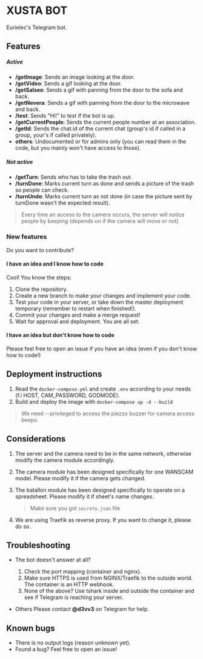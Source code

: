 # XUSTA BOT

Eurielec's Telegram bot.


## Features

##### Active
*   **/getImage**: Sends an image looking at the door.
*   **/getVideo**: Sends a gif looking at the door.
*   **/getSalseo**: Sends a gif with panning from the door to the sofa and back.
*   **/getNevera**: Sends a gif with panning from the door to the microwave and back.
*   **/test**: Sends "Hi!" to test if the bot is up.
*   **/getCurrentPeople**: Sends the current people number at an association.
*   **/getId**: Sends the chat.id of the current chat (group's id if called in a group, your's if called privately).
*   **others**: Undocumented or for admins only (you can read them in the code, but you mainly won't have access to those).

##### Not active
*   **/getTurn**: Sends who has to take the trash out.
*   **/turnDone**: Marks current turn as done and sends a picture of the trash so people can check.
*   **/turnUndo**: Marks current turn as not done (in case the picture sent by turnDone wasn't the expected result).

> Every time an access to the camera occurs, the server will notice people by beeping (depends on if the camera will move or not)

### New features

Do you want to contribute?

#### I have an idea and I know how to code

Cool! You know the steps:
1. Clone the repository.
2. Create a new branch to make your changes and implement your code.
3. Test your code in your server, or take down the master deployment temporary (remember to restart when finished!).
4. Commit your changes and make a merge request!
5. Wait for approval and deployment. You are all set.

#### I have an idea but don't know how to code
Please feel free to open an issue if you have an idea (even if you don't know how to code!)


## Deployment instructions

1.  Read the `docker-compose.yml` and create `.env` according to your needs (f.i HOST, CAM_PASSWORD, GODMODE).
2.  Build and deploy the image with `docker-compose up -d --build`

> We need --privileged to access the piezzo buzzer for camera access beeps.


## Considerations

1.  The server and the camera need to be in the same network, otherwise modify the camera module accordingly.
2.  The camera module has been designed specifically for one WANSCAM model. Please modify it if the camera gets changed.
3.  The batallon module has been designed specifically to operate on a spreadsheet. Please modify it if sheet's name changes.
    > Make sure you got `secreto.json` file

4.  We are using Traefik as reverse proxy. If you want to change it, please do so.


## Troubleshooting

*   The bot doesn't answer at all?
    1.  Check the port mapping (container and nginx).
    2.  Make sure HTTPS is used from NGINX/Traefik to the outside world. The container is an HTTP webhook.
    3.  None of the above? Use tshark inside and outside the container and see if Telegram is reaching your server.

*   Others
  Please contact **@d3vv3** on Telegram for help.


## Known bugs

*   There is no output logs (reason unknown yet).
*   Found a bug? Feel free to open an issue!
